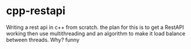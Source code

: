 # cpp-restapi
Writing a rest api in c++ from scratch. the plan for this is to get a RestAPI working then use multithreading and an algorithm to make it load balance between threads. Why? funny

